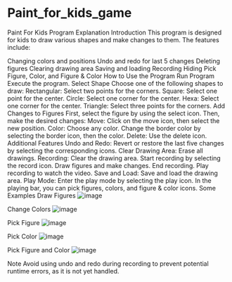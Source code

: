 # Paint_for_kids_game
Paint For Kids
Program Explanation
Introduction
This program is designed for kids to draw various shapes and make changes to them. The features include:

Changing colors and positions
Undo and redo for last 5 changes
Deleting figures
Clearing drawing area
Saving and loading
Recording
Hiding
Pick Figure, Color, and Figure & Color
How to Use the Program
Run Program
Execute the program.
Select Shape
Choose one of the following shapes to draw:
Rectangular: Select two points for the corners.
Square: Select one point for the center.
Circle: Select one corner for the center.
Hexa: Select one corner for the center.
Triangle: Select three points for the corners.
Add Changes to Figures
First, select the figure by using the select icon.
Then, make the desired changes:
Move: Click on the move icon, then select the new position.
Color: Choose any color. Change the border color by selecting the border icon, then the color.
Delete: Use the delete icon.
Additional Features
Undo and Redo: Revert or restore the last five changes by selecting the corresponding icons.
Clear Drawing Area: Erase all drawings.
Recording:
Clear the drawing area.
Start recording by selecting the record icon.
Draw figures and make changes.
End recording.
Play recording to watch the video.
Save and Load: Save and load the drawing area.
Play Mode: Enter the play mode by selecting the play icon. In the playing bar, you can pick figures, colors, and figure & color icons.
Some Examples
Draw Figures
![image](https://github.com/yaraFarouk/Paint_for_kids_game/assets/142579909/8500558f-608a-41d2-8685-8170c20af2f3)

Change Colors
![image](https://github.com/yaraFarouk/Paint_for_kids_game/assets/142579909/704eee86-2225-469c-9fb9-6ac4b54c6238)

Pick Figure
![image](https://github.com/yaraFarouk/Paint_for_kids_game/assets/142579909/46bd92e5-0396-4119-a9f9-53621e5a6b33)

Pick Color
![image](https://github.com/yaraFarouk/Paint_for_kids_game/assets/142579909/a9620c05-d9b7-4700-91c7-bcc70b25148d)

Pick Figure and Color
![image](https://github.com/yaraFarouk/Paint_for_kids_game/assets/142579909/e0fa2698-43de-410f-9ae3-32bb44edb09f)

Note
Avoid using undo and redo during recording to prevent potential runtime errors, as it is not yet handled.
